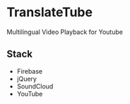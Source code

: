 # TranslateTube
Multilingual Video Playback for Youtube

## Stack
* Firebase
* jQuery
* SoundCloud
* YouTube

